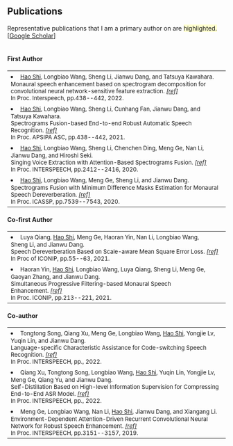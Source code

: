 
## <i class="fa fa-chevron-right"></i> Publications

Representative publications that I am a primary author on are
<span style='background-color: #ffffd0'>highlighted.</span><br>
[<a href="https://scholar.google.com/citations?user=DclFbLwAAAAJ&hl">Google Scholar</a>]
<br>
<br>

<h4>First Author</h4>
<table class="table table-hover">
<tr id="tr-shi22_interspeech">
<td>
<li>
    <font size=2>
        <u>Hao&nbsp;Shi</u>, Longbiao&nbsp;Wang, Sheng&nbsp;Li, Jianwu&nbsp;Dang, and Tatsuya&nbsp;Kawahara.<br>
        Monaural speech enhancement based on spectrogram decomposition for convolutional neural network-sensitive feature extraction.&nbsp;<em><a href='' target='_blank'>[ref]</a> </em><br>
        In Proc. Interspeech, pp.438--442, 2022.<br>
    </font>
</li>
</td>
</tr>
    
<tr id="tr-shi21_apsipa">
<td>
<li>
<font size=2>
    <u>Hao&nbsp;Shi</u>, Longbiao&nbsp;Wang, Sheng&nbsp;Li, Cunhang&nbsp;Fan, Jianwu&nbsp;Dang, and Tatsuya&nbsp;Kawahara.<br>
    Spectrograms Fusion-based End-to-end Robust Automatic Speech Recognition.&nbsp;<em><a href='https://github.com/hshi-speech/resume/blob/main/pdf/APSIPA-2021.pdf' target='_blank'>[ref]</a> </em><br>
    In Proc. APSIPA ASC, pp.438--442, 2021.<br>
</font>
</li>
</td>
</tr>

<tr id="tr-shi20_interspeech">
<td>
<li>
<font size=2>
    <u>Hao&nbsp;Shi</u>, Longbiao&nbsp;Wang, Sheng&nbsp;Li, Chenchen&nbsp;Ding, Meng&nbsp;Ge, Nan&nbsp;Li, Jianwu&nbsp;Dang, and Hiroshi&nbsp;Seki.<br>
    Singing Voice Extraction with Attention-Based Spectrograms Fusion.&nbsp;<em><a href='https://github.com/hshi-speech/resume/blob/main/pdf/Wed-1-11-1.pdf' target='_blank'>[ref]</a> </em><br>
    In Proc. INTERSPEECH, pp.2412--2416, 2020.<br>
</font>
</li>
</td>
</tr>

<tr id="tr-9054661">
<td>
<li>
<font size=2>
    <u>Hao&nbsp;Shi</u>, Longbiao&nbsp;Wang, Meng&nbsp;Ge, Sheng&nbsp;Li, and Jianwu&nbsp;Dang.<br>
    Spectrograms Fusion with Minimum Difference Masks Estimation for Monaural Speech Dereverberation.&nbsp;<em><a href='https://github.com/hshi-speech/resume/blob/main/pdf/0007539.pdf' target='_blank'>[ref]</a> </em><br>
    In Proc. ICASSP, pp.7539--7543, 2020.<br>
</font>
</li>
</td>
</tr>
</table>



<h4>Co-first Author</h4>
<table class="table table-hover">

<tr id="tr-qiang21_iconip">
<td>
<li>
<font size=2>
    Luya&nbsp;Qiang, <u>Hao&nbsp;Shi</u>, Meng&nbsp;Ge, Haoran&nbsp;Yin, Nan&nbsp;Li, Longbiao&nbsp;Wang, Sheng&nbsp;Li, and Jianwu&nbsp;Dang.<br>
    Speech Dereverberation Based on Scale-aware Mean Square Error Loss.&nbsp;<em><a href='https://github.com/hshi-speech/resume/blob/main/pdf/SaSD.pdf' target='_blank'>[ref]</a> </em><br>
    In Proc of ICONIP, pp.55--63, 2021.<br>
</font>
</li>
</td>
</tr>


<tr id="tr-yin21_iconip">
<td>
<li>
<font size=2>
    Haoran&nbsp;Yin, <u>Hao&nbsp;Shi</u>, Longbiao&nbsp;Wang, Luya&nbsp;Qiang, Sheng&nbsp;Li, Meng&nbsp;Ge, Gaoyan&nbsp;Zhang, and Jianwu&nbsp;Dang.<br>
    Simultaneous Progressive Filtering-based Monaural Speech Enhancement.&nbsp;<em><a href='https://github.com/hshi-speech/resume/blob/main/pdf/iconip2021-yin.pdf' target='_blank'>[ref]</a> </em><br>
    In Proc. ICONIP, pp.213--221, 2021.<br>
</font>
</li>
</td>
</tr>
</table>



<h4>Co-author</h4>
<table class="table table-hover">
<tr id="tr-song22_interspeech" >
<td>
<li>
<font size=2>
    Tongtong&nbsp;Song, Qiang&nbsp;Xu, Meng&nbsp;Ge, Longbiao&nbsp;Wang, <u>Hao&nbsp;Shi</u>, Yongjie&nbsp;Lv, Yuqin&nbsp;Lin, and Jianwu&nbsp;Dang.<br>
    Language-specific Characteristic Assistance for Code-switching Speech Recognition.&nbsp;<em><a href='' target='_blank'>[ref]</a> </em><br>
    In Proc. INTERSPEECH, pp., 2022.<br>
</font>
</li>
</td>
</tr>
    
<tr id="tr-xu22_interspeech" >
<td>
<li>
<font size=2>
    Qiang&nbsp;Xu, Tongtong&nbsp;Song, Longbiao&nbsp;Wang, <u>Hao&nbsp;Shi</u>, Yuqin&nbsp;Lin, Yongjie&nbsp;Lv, Meng&nbsp;Ge, Qiang&nbsp;Yu, and Jianwu&nbsp;Dang.<br>
    Self-Distillation Based on High-level Information Supervision for Compressing End-to-End ASR Model.&nbsp;<em><a href='' target='_blank'>[ref]</a> </em><br>
    In Proc. INTERSPEECH, pp., 2022.<br>
</font>
</li>
</td>
</tr>
    
<tr id="tr-ge19_interspeech" >
<td>
<li>
<font size=2>
    Meng&nbsp;Ge, Longbiao&nbsp;Wang, Nan&nbsp;Li, <u>Hao&nbsp;Shi</u>, Jianwu&nbsp;Dang, and Xiangang&nbsp;Li.<br>
    Environment-Dependent Attention-Driven Recurrent Convolutional Neural Network for Robust Speech Enhancement.&nbsp;<em><a href='https://github.com/hshi-speech/resume/blob/main/pdf/1477.pdf' target='_blank'>[ref]</a> </em><br>
    In Proc. INTERSPEECH, pp.3151--3157, 2019.<br>
</font>
</li>
</td>
</tr>

</table>

